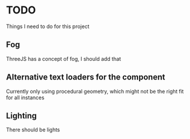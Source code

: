 # TODO

Things I need to do for this project

## Fog

ThreeJS has a concept of fog, I should add that

## Alternative text loaders for the <Text /> component

Currently only using procedural geometry, which might not be the right fit for all instances

## Lighting

There should be lights
